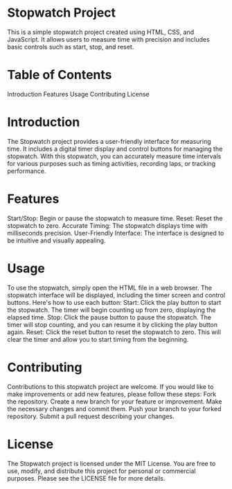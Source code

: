 # Stopwatch Project
This is a simple stopwatch project created using HTML, CSS, and JavaScript. It allows users to measure time with precision and includes basic controls such as start, stop, and reset.

# Table of Contents
Introduction
Features
Usage
Contributing
License

# Introduction
The Stopwatch project provides a user-friendly interface for measuring time. It includes a digital timer display and control buttons for managing the stopwatch. With this stopwatch, you can accurately measure time intervals for various purposes such as timing activities, recording laps, or tracking performance.

# Features
Start/Stop: Begin or pause the stopwatch to measure time.
Reset: Reset the stopwatch to zero.
Accurate Timing: The stopwatch displays time with milliseconds precision.
User-Friendly Interface: The interface is designed to be intuitive and visually appealing.

# Usage
To use the stopwatch, simply open the HTML file in a web browser. The stopwatch interface will be displayed, including the timer screen and control buttons. Here's how to use each button:
Start: Click the play button to start the stopwatch. The timer will begin counting up from zero, displaying the elapsed time.
Stop: Click the pause button to pause the stopwatch. The timer will stop counting, and you can resume it by clicking the play button again.
Reset: Click the reset button to reset the stopwatch to zero. This will clear the timer and allow you to start timing from the beginning.

# Contributing
Contributions to this stopwatch project are welcome. If you would like to make improvements or add new features, please follow these steps:
Fork the repository.
Create a new branch for your feature or improvement.
Make the necessary changes and commit them.
Push your branch to your forked repository.
Submit a pull request describing your changes.

# License
The Stopwatch project is licensed under the MIT License. You are free to use, modify, and distribute this project for personal or commercial purposes. Please see the LICENSE file for more details.
